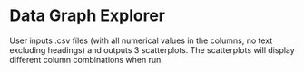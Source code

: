# Data Graph Explorer

User inputs .csv files (with all numerical values in the columns, no text excluding headings) and outputs 3 scatterplots. The scatterplots will display different column combinations when run.
